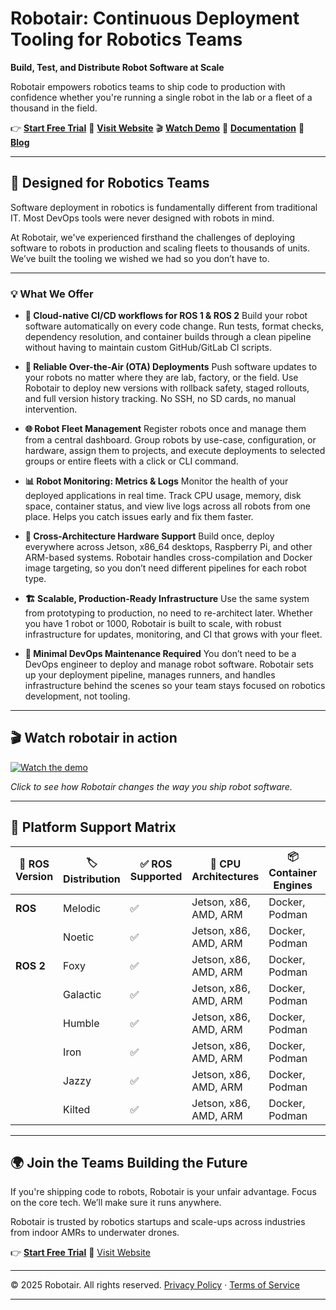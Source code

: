 # Robotair: Continuous Deployment Tooling for Robotics Teams

**Build, Test, and Distribute Robot Software at Scale**

Robotair empowers robotics teams to ship code to production with confidence whether you're running a single robot in the lab or a fleet of a thousand in the field.

👉 [**Start Free Trial**](https://forms.gle/UFkR3ZqZeTVmBJFr7)
🔗 [**Visit Website**](https://robotair.io)
🎬 [**Watch Demo**](https://www.youtube.com/watch?v=kTrm6QVvKZ)
📖 [**Documentation**](https://docs.robotair.io)
📝 [**Blog**](https://blog.robotair.io)

---

## 🧠 Designed for Robotics Teams

Software deployment in robotics is fundamentally different from traditional IT. Most DevOps tools were never designed with robots in mind.

At Robotair, we've experienced firsthand the challenges of deploying software to robots in production and scaling fleets to thousands of units. We’ve built the tooling we wished we had so you don’t have to.

---

### 💡 What We Offer

- **🔁 Cloud-native CI/CD workflows for ROS 1 & ROS 2**
  Build your robot software automatically on every code change.
  Run tests, format checks, dependency resolution, and container builds through a clean pipeline without having to maintain custom GitHub/GitLab CI scripts.

- **🎯 Reliable Over-the-Air (OTA) Deployments**
  Push software updates to your robots no matter where they are lab, factory, or the field.
  Use Robotair to deploy new versions with rollback safety, staged rollouts, and full version history tracking. No SSH, no SD cards, no manual intervention.

- **🌐 Robot Fleet Management**
  Register robots once and manage them from a central dashboard.
  Group robots by use-case, configuration, or hardware, assign them to projects, and execute deployments to selected groups or entire fleets with a click or CLI command.

- **📊 Robot Monitoring: Metrics & Logs**
  Monitor the health of your deployed applications in real time.
  Track CPU usage, memory, disk space, container status, and view live logs across all robots from one place. Helps you catch issues early and fix them faster.

- **🧩 Cross-Architecture Hardware Support**
  Build once, deploy everywhere across Jetson, x86\_64 desktops, Raspberry Pi, and other ARM-based systems.
  Robotair handles cross-compilation and Docker image targeting, so you don’t need different pipelines for each robot type.

- **🏗️ Scalable, Production-Ready Infrastructure**
  Use the same system from prototyping to production, no need to re-architect later.
  Whether you have 1 robot or 1000, Robotair is built to scale, with robust infrastructure for updates, monitoring, and CI that grows with your fleet.

- **🔧 Minimal DevOps Maintenance Required**
  You don’t need to be a DevOps engineer to deploy and manage robot software.
  Robotair sets up your deployment pipeline, manages runners, and handles infrastructure behind the scenes so your team stays focused on robotics development, not tooling.

---


## 🎬 Watch robotair in action

[![Watch the demo](https://img.youtube.com/vi/kTrm6QVvKZ0/maxresdefault.jpg)](https://www.youtube.com/watch?v=kTrm6QVvKZ0)

*Click to see how Robotair changes the way you ship robot software.*

---

## 🔧 Platform Support Matrix

| 🤖 ROS Version | 🏷️ Distribution | ✅ ROS Supported | 🧠 CPU Architectures  | 📦 Container Engines | 🔁 CI/CD Providers |
| -------------- | ---------------- | --------------- | --------------------- | -------------------- | ------------------ |
| **ROS**        | Melodic          | ✅               | Jetson, x86, AMD, ARM | Docker, Podman       | GitHub, GitLab     |
|                | Noetic           | ✅               | Jetson, x86, AMD, ARM | Docker, Podman       | GitHub, GitLab     |
| **ROS 2**      | Foxy             | ✅               | Jetson, x86, AMD, ARM | Docker, Podman       | GitHub, GitLab     |
|                | Galactic         | ✅               | Jetson, x86, AMD, ARM | Docker, Podman       | GitHub, GitLab     |
|                | Humble           | ✅               | Jetson, x86, AMD, ARM | Docker, Podman       | GitHub, GitLab     |
|                | Iron             | ✅               | Jetson, x86, AMD, ARM | Docker, Podman       | GitHub, GitLab     |
|                | Jazzy            | ✅               | Jetson, x86, AMD, ARM | Docker, Podman       | GitHub, GitLab     |
|                | Kilted           | ✅               | Jetson, x86, AMD, ARM | Docker, Podman       | GitHub, GitLab     |

---
## 🌍 Join the Teams Building the Future

If you're shipping code to robots, Robotair is your unfair advantage.
Focus on the core tech. We’ll make sure it runs anywhere.

Robotair is trusted by robotics startups and scale-ups across industries from indoor AMRs to underwater drones.

👉 [**Start Free Trial**](https://forms.gle/UFkR3ZqZeTVmBJFr7) 
🔗 [Visit Website](https://robotair.io)

---

© 2025 Robotair. All rights reserved.
[Privacy Policy](https://robotair.io/legal/privacy) · [Terms of Service](https://robotair.io/legal/robotair-terms-service)

---
